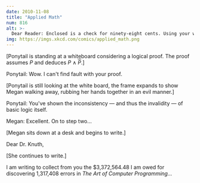 ```yaml
---
date: 2010-11-08
title: "Applied Math"
num: 816
alt: >-
  Dear Reader: Enclosed is a check for ninety-eight cents. Using your work, I have proven that this equals the amount you requested.
img: https://imgs.xkcd.com/comics/applied_math.png
---
```

[Ponytail is standing at a whiteboard considering a logical proof. The proof assumes *P* and deduces *P* ∧ *<span style="text-decoration: overline">P</span>*.]

Ponytail: Wow. I can't find fault with your proof.

[Ponytail is still looking at the white board, the frame expands to show Megan walking away, rubbing her hands together in an evil manner.]

Ponytail: You've shown the inconsistency — and thus the invalidity — of basic logic itself.

Megan: Excellent. On to step two...

[Megan sits down at a desk and begins to write.]

Dear Dr. Knuth,

[She continues to write.]

I am writing to collect from you the $3,372,564.48 I am owed for discovering 1,317,408 errors in *The Art of Computer Programming...*